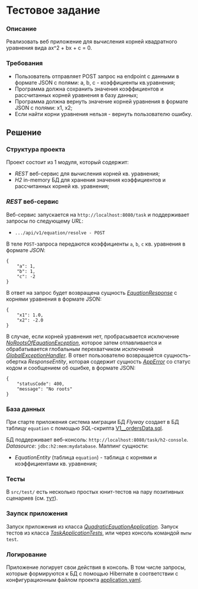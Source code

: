 # Тестовое задание
### Описание
Реализовать веб приложение для вычисления корней квадратного уравнения вида ax^2 + bx + c = 0.
### Требования
* Пользователь отправляет POST запрос на endpoint c данными в формате JSON с полями: a, b, c - коэффициенты кв.уравнения;
* Программа должна сохранить значения коэффициентов и рассчитанных корней уравнения в базу данных;
* Программа должна вернуть значение корней уравнения в формате JSON с полями: x1, x2;
* Если найти корни уравнения нельзя - вернуть пользователю ошибку.
## Решение
### Структура проекта
Проект состоит из 1 модуля, который содержит:
* _REST_ веб-сервис для вычисления корней кв. уравнения;
* _H2_ in-memory БД для хранения значения коэффициентов и рассчитанных корней кв. уравнения;
### _REST_ веб-сервис
Веб-сервис запускается на `http://localhost:8080/task` и поддерживает запросы по следующему _URL_:
* `.../api/v1/equation/resolve - POST`

В теле `POST`-запроса передаются коэффициенты `a`, `b`, `c` кв. уравнения в формате _JSON_:
```
{
    "a": 1,
    "b": 1,
    "c": -2
}
```
В ответ на запрос будет возвращена сущность _[EquationResponse](https://github.com/PavelNaymovets/interview_task_quadratic_equation/blob/master/src/main/java/com/interview/task/quadraticEquation/controller/rest/EquationResponse.java)_ с корнями уравнения в формате JSON:
```
{
    "x1": 1.0,
    "x2": -2.0
}
```
В случае, если корней уравнения нет, пробрасывается исключение _[NoRootsOfEquationException](https://github.com/PavelNaymovets/interview_task_quadratic_equation/blob/master/src/main/java/com/interview/task/quadraticEquation/exception/NoRootsOfEquationException.java)_, которое затем отлавливается и обрабатывается глобальным перехватчиком исключений _[GlobalExceptionHandler](https://github.com/PavelNaymovets/interview_task_quadratic_equation/blob/master/src/main/java/com/interview/task/quadraticEquation/exception/GlobalExceptionHandler.java)_.
В ответ пользователю возвращается сущность-обертка _ResponseEntity_, которая содержит сущность _[AppError](https://github.com/PavelNaymovets/interview_task_quadratic_equation/blob/master/src/main/java/com/interview/task/quadraticEquation/exception/AppError.java)_ со статус кодом 
и сообщением об ошибке, в формате JSON:
```
{
    "statusCode": 400,
    "message": "No roots"
}
```
### База данных
При старте приложения система миграции БД _Flyway_ создает в БД таблицу `equation` с помощью _SQL_-скрипта [V1__ordersData.sql](https://github.com/PavelNaymovets/interview_task_quadratic_equation/blob/master/src/main/resources/db/migration/V1__ordersData.sql).

БД поддерживает веб-консоль: `http://localhost:8080/task/h2-console`. _Datasource_: `jdbc:h2:mem:mydatabase`. Маппинг сущности:
* _EquationEntity_ (таблица `equation`) - таблица с корнями и коэффициентами кв. уравнения;
### Тесты
В `src/test/` есть несколько простых юнит-тестов на пару позитивных сценариев (см. [тут](https://github.com/PavelNaymovets/interview_task_quadratic_equation/blob/master/src/test/java/com/interview/task/quadraticEquation/TaskApplicationTests.java)).
### Заупск приложения
Запуск приложения из класса _[QuadraticEquationApplication](https://github.com/PavelNaymovets/interview_task_quadratic_equation/blob/master/src/main/java/com/interview/task/quadraticEquation/QuadraticEquationApplication.java)_.
Запуск тестов из класса _[TaskApplicationTests](https://github.com/PavelNaymovets/interview_task_quadratic_equation/blob/master/src/test/java/com/interview/task/quadraticEquation/TaskApplicationTests.java)_, или через консоль 
командой `mwnw test`.
### Логирование
Приложение логирует свои действия в консоль. В том числе запросы, которые формируются к БД с помощью Hibernate в
соответствии с конфигурационным файлом проекта [application.yaml](https://github.com/PavelNaymovets/interview_task_quadratic_equation/blob/master/src/main/resources/application.yaml).